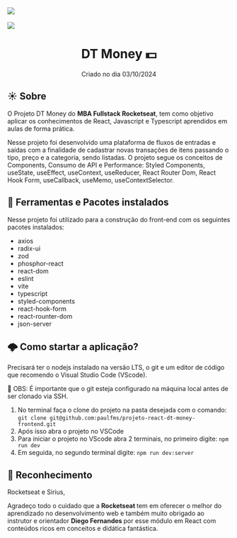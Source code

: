 
<img src="https://github.com/user-attachments/assets/5995dc98-1c9a-4b1b-8005-73da3d8b212b" />
</br></br>
<img src="https://github.com/user-attachments/assets/0d435623-f6e3-4440-bb68-7e2934e844a5" />  

<h1 align="center"> DT Money 💵 </h1>
<p align="center"> Criado no dia 03/10/2024 </p>


## ☀️ Sobre
O Projeto DT Money do <b>MBA Fullstack Rocketseat</b>, tem como objetivo aplicar os conhecimentos de React, Javascript e Typescript aprendidos em aulas de forma prática.

Nesse projeto foi desenvolvido uma plataforma de fluxos de entradas e saídas com a finalidade de cadastrar novas transações de itens passando o tipo, preço e a categoria, sendo listadas.
O projeto segue os conceitos de Components, Consumo de API e Performance: Styled Components, useState, useEffect, useContext, useReducer, React Router Dom, React Hook Form, useCallback, useMemo, useContextSelector.

## 🔔 Ferramentas e Pacotes instalados
Nesse projeto foi utilizado para a construção do front-end com os seguintes pacotes instalados:

- axios
- radix-ui
- zod
- phosphor-react
- react-dom
- eslint
- vite
- typescript
- styled-components
- react-hook-form
- react-rounter-dom
- json-server

## 🌩️ Como startar a aplicação?
Precisará ter o nodejs instalado na versão LTS, o git e um editor de código que recomendo o Visual Studio Code (VScode).

📢 OBS: É importante que o git esteja configurado na máquina local antes de ser clonado via SSH.

1. No terminal faça o clone do projeto na pasta desejada com o comando: `git clone git@github.com:paulfms/projeto-react-dt-money-frontend.git`
2. Após isso abra o projeto no VSCode
3. Para iniciar o projeto no VScode abra 2 terminais, no primeiro digite: `npm run dev`
4. Em seguida, no segundo terminal digite: `npm run dev:server`

## 🎉 Reconhecimento

Rocketseat e Sirius,

Agradeço todo o cuidado que a <b> Rocketseat </b> tem em oferecer o melhor do aprendizado no desenvolvimento web e também muito obrigado ao instrutor e orientador <b> Diego Fernandes </b> por esse módulo em React com conteúdos ricos em conceitos e didática fantástica.
